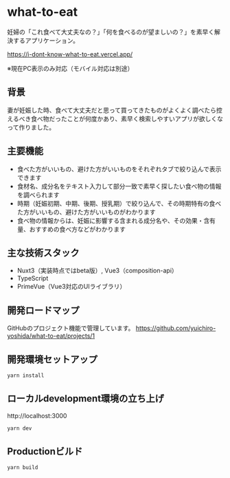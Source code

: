 # what-to-eat
妊婦の「これ食べて大丈夫なの？」「何を食べるのが望ましいの？」を素早く解決するアプリケーション。

https://i-dont-know-what-to-eat.vercel.app/

※現在PC表示のみ対応（モバイル対応は別途）

## 背景
妻が妊娠した時、食べて大丈夫だと思って買ってきたものがよくよく調べたら控えるべき食べ物だったことが何度かあり、素早く検索しやすいアプリが欲しくなって作りました。

## 主要機能
- 食べた方がいいもの、避けた方がいいものをそれぞれタブで絞り込んで表示できます
- 食材名、成分名をテキスト入力して部分一致で素早く探したい食べ物の情報を調べられます
- 時期（妊娠初期、中期、後期、授乳期）で絞り込んで、その時期特有の食べた方がいいもの、避けた方がいいものがわかります
- 食べ物の情報からは、妊娠に影響する含まれる成分名や、その効果・含有量、おすすめの食べ方などがわかります

## 主な技術スタック
- Nuxt3（実装時点ではbeta版）, Vue3（composition-api）
- TypeScript
- PrimeVue（Vue3対応のUIライブラリ）

## 開発ロードマップ
GitHubのプロジェクト機能で管理しています。
https://github.com/yuichiro-yoshida/what-to-eat/projects/1

## 開発環境セットアップ

```bash
yarn install
```

## ローカルdevelopment環境の立ち上げ

http://localhost:3000

```bash
yarn dev
```

## Productionビルド

```bash
yarn build
```

